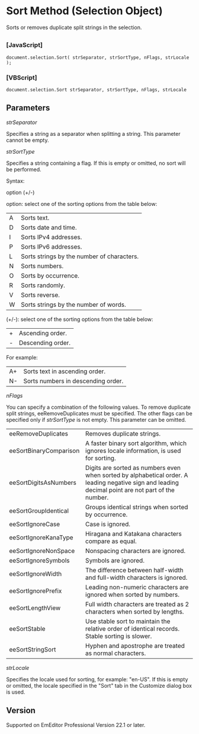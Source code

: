 # Sort Method (Selection Object)

Sorts or removes duplicate split strings in the selection.

## 

### \[JavaScript\]

```
document.selection.Sort( strSeparator, strSortType, nFlags, strLocale );
```

### \[VBScript\]

```
document.selection.Sort strSeparator, strSortType, nFlags, strLocale
```

## Parameters

_strSeparator_

Specifies a string as a separator when splitting a string. This parameter cannot be empty.

_strSortType_

Specifies a string containing a flag. If this is empty or omitted, no sort will be performed.

Syntax:

option (+/-)

option: select one of the sorting options from the table below:

|     |     |
| --- | --- |
| A | Sorts text. |
| D | Sorts date and time. |
| I | Sorts IPv4 addresses. |
| P | Sorts IPv6 addresses. |
| L | Sorts strings by the number of characters. |
| N | Sorts numbers. |
| O | Sorts by occurrence. |
| R | Sorts randomly. |
| V | Sorts reverse. |
| W | Sorts strings by the number of words. |

(+/-): select one of the sorting options from the table below:

|     |     |
| --- | --- |
| + | Ascending order. |
| - | Descending order. |

For example:

|     |     |
| --- | --- |
| A+ | Sorts text in ascending order. |
| N- | Sorts numbers in descending order. |

_nFlags_

You can specify a combination of the following values. To remove duplicate split strings, eeRemoveDuplicates must be specified. The other flags can be specified only if _strSortType_ is not empty. This parameter can be omitted.

|     |     |
| --- | --- |
| eeRemoveDuplicates | Removes duplicate strings. |
| eeSortBinaryComparison | A faster binary sort algorithm, which ignores locale information, is used for sorting. |
| eeSortDigitsAsNumbers | Digits are sorted as numbers even when sorted by alphabetical order. A leading negative sign and leading decimal point are not part of the number. |
| eeSortGroupIdentical | Groups identical strings when sorted by occurrence. |
| eeSortIgnoreCase | Case is ignored. |
| eeSortIgnoreKanaType | Hiragana and Katakana characters compare as equal. |
| eeSortIgnoreNonSpace | Nonspacing characters are ignored. |
| eeSortIgnoreSymbols | Symbols are ignored. |
| eeSortIgnoreWidth | The difference between half-width and full-width characters is ignored. |
| eeSortIgnorePrefix | Leading non-numeric characters are ignored when sorted by numbers. |
| eeSortLengthView | Full width characters are treated as 2 characters when sorted by lengths. |
| eeSortStable | Use stable sort to maintain the relative order of identical records. Stable sorting is slower. |
| eeSortStringSort | Hyphen and apostrophe are treated as normal characters. |

_strLocale_

Specifies the locale used for sorting, for example: "en-US". If this is empty or omitted, the locale specified in the "Sort" tab in the Customize dialog box is used.

## Version

Supported on EmEditor Professional Version 22.1 or later.

